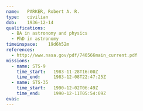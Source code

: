 ```yaml
---
name:	PARKER, Robert A. R.
type:	civilian
dob:	1936-12-14
qualifications:
  - BA in astronomy and physics
  - PhD in astronomy
timeinspace:	19d6h52m
references:
  - http://www.nasa.gov/pdf/740566main_current.pdf
missions:
  - name: STS-9
    time_start:   1983-11-28T16:00Z
    time_end:     1983-12-08T22:47:25Z
  - name: STS-35
    time_start:   1990-12-02T06:49Z
    time_end:     1990-12-11T05:54:09Z
evas:
---
```

